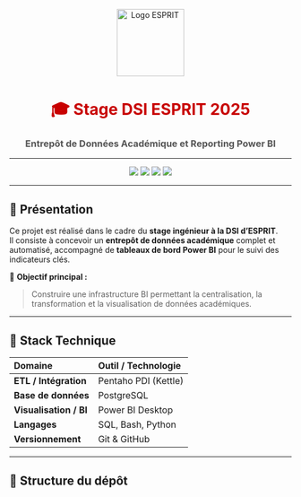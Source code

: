 ﻿<!-- 🌐 README professionnel - Projet de Stage DSI ESPRIT (version rouge & gris) -->

<p align="center">
  <img src="https://upload.wikimedia.org/wikipedia/commons/6/63/Logo_ESPRIT_Ariana.png" alt="Logo ESPRIT" width="120"/>
</p>

<h1 align="center" style="color:#c80000;">🎓 Stage DSI ESPRIT 2025</h1>
<h3 align="center" style="color:#555;">Entrepôt de Données Académique et Reporting Power BI</h3>

---

<p align="center">
  <img src="https://img.shields.io/badge/Statut-En%20Cours-c80000?style=for-the-badge" />
  <img src="https://img.shields.io/badge/École-ESPRIT-grey?style=for-the-badge" />
  <img src="https://img.shields.io/badge/Technologies-BI%20%7C%20ETL%20%7C%20DW-grey?style=for-the-badge" />
  <img src="https://img.shields.io/badge/Outils-Pentaho%20%7C%20PostgreSQL%20%7C%20PowerBI-c80000?style=for-the-badge" />
</p>

---

## 🧠 Présentation

Ce projet est réalisé dans le cadre du **stage ingénieur à la DSI d’ESPRIT**.  
Il consiste à concevoir un **entrepôt de données académique** complet et automatisé, accompagné de **tableaux de bord Power BI** pour le suivi des indicateurs clés.

🎯 **Objectif principal :**
> Construire une infrastructure BI permettant la centralisation, la transformation et la visualisation de données académiques.

---

## 🧰 Stack Technique

| Domaine | Outil / Technologie |
|:--|:--|
| **ETL / Intégration** | Pentaho PDI (Kettle) |
| **Base de données** | PostgreSQL |
| **Visualisation / BI** | Power BI Desktop |
| **Langages** | SQL, Bash, Python |
| **Versionnement** | Git & GitHub |

---

## 🧱 Structure du dépôt

